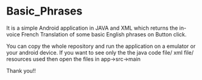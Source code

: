 # Basic_Phrases
It is a simple Android application in JAVA and XML which returns the in-voice French Translation of some basic English phrases on Button click.

You can copy the whole repository and run the application on a emulator or your android device.
If you want to see only the the java code file/ xml file/ resources used then open the files in app->src->main

Thank you!!
